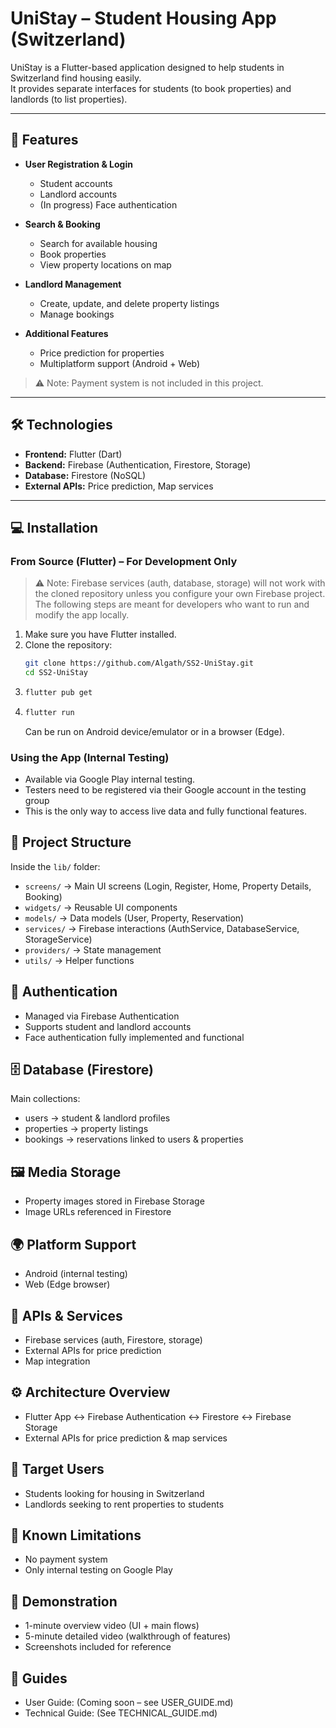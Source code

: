 # UniStay – Student Housing App (Switzerland)

UniStay is a Flutter-based application designed to help students in Switzerland find housing easily.  
It provides separate interfaces for students (to book properties) and landlords (to list properties).

---

## 🌟 Features

- **User Registration & Login**
  - Student accounts
  - Landlord accounts
  - (In progress) Face authentication

- **Search & Booking**
  - Search for available housing
  - Book properties
  - View property locations on map

- **Landlord Management**
  - Create, update, and delete property listings
  - Manage bookings

- **Additional Features**
  - Price prediction for properties
  - Multiplatform support (Android + Web)

> ⚠️ Note: Payment system is not included in this project.

---

## 🛠️ Technologies

- **Frontend:** Flutter (Dart)
- **Backend:** Firebase (Authentication, Firestore, Storage)
- **Database:** Firestore (NoSQL)
- **External APIs:** Price prediction, Map services

---

## 💻 Installation

### From Source (Flutter) – For Development Only

> ⚠️ Note: Firebase services (auth, database, storage) will not work with the cloned repository unless you configure your own Firebase project.  
> The following steps are meant for developers who want to run and modify the app locally.

1. Make sure you have Flutter installed.
2. Clone the repository:
   ```bash
   git clone https://github.com/Algath/SS2-UniStay.git
   cd SS2-UniStay
   ```
3. ```bash
   flutter pub get
   ```
4. ```bash
   flutter run
   ```
   Can be run on Android device/emulator or in a browser (Edge).

### Using the App (Internal Testing)
- Available via Google Play internal testing.
- Testers need to be registered via their Google account in the testing group
- This is the only way to access live data and fully functional features.

## 📂 Project Structure
Inside the `lib/` folder:
- `screens/` -> Main UI screens (Login, Register, Home, Property Details, Booking)
- `widgets/` -> Reusable UI components
- `models/` -> Data models (User, Property, Reservation)
- `services/` → Firebase interactions (AuthService, DatabaseService, StorageService)
- `providers/` → State management
- `utils/` → Helper functions

## 🔐 Authentication
- Managed via Firebase Authentication
- Supports student and landlord accounts
- Face authentication fully implemented and functional

## 🗄️ Database (Firestore)
Main collections:
- users → student & landlord profiles
- properties → property listings
- bookings → reservations linked to users & properties

## 🖼️ Media Storage
- Property images stored in Firebase Storage
- Image URLs referenced in Firestore

## 🌍 Platform Support
- Android (internal testing)
- Web (Edge browser)

## 📡 APIs & Services
- Firebase services (auth, Firestore, storage)
- External APIs for price prediction
- Map integration

## ⚙️ Architecture Overview
- Flutter App ↔ Firebase Authentication ↔ Firestore ↔ Firebase Storage
- External APIs for price prediction & map services

## 🎯 Target Users
- Students looking for housing in Switzerland
- Landlords seeking to rent properties to students

## 📄 Known Limitations
- No payment system
- Only internal testing on Google Play

## 🎥 Demonstration
- 1-minute overview video (UI + main flows)
- 5-minute detailed video (walkthrough of features)
- Screenshots included for reference

## 📝 Guides
- User Guide: (Coming soon – see USER_GUIDE.md)
- Technical Guide: (See TECHNICAL_GUIDE.md)